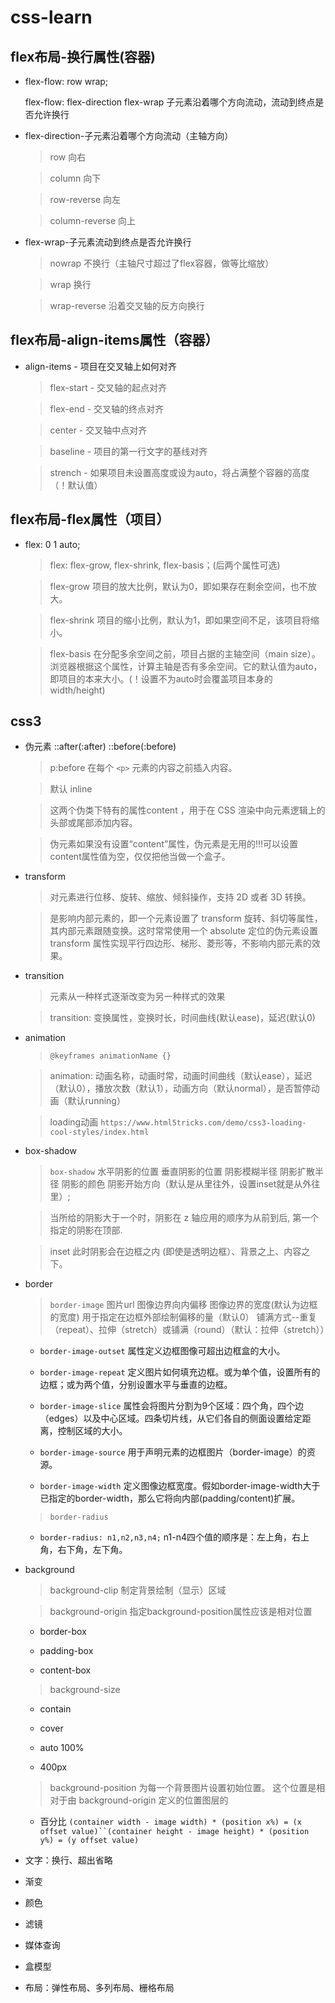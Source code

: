 # css-learn

## flex布局-换行属性(容器)

* flex-flow: row wrap;

  flex-flow: flex-direction flex-wrap 子元素沿着哪个方向流动，流动到终点是否允许换行

* flex-direction-子元素沿着哪个方向流动（主轴方向）

    > row 向右

    > column 向下

    > row-reverse 向左

    > column-reverse 向上
    
* flex-wrap-子元素流动到终点是否允许换行

    > nowrap 不换行（主轴尺寸超过了flex容器，做等比缩放）
    
    > wrap 换行
    
    > wrap-reverse 沿着交叉轴的反方向换行

## flex布局-align-items属性（容器）

 * align-items - 项目在交叉轴上如何对齐

    > flex-start - 交叉轴的起点对齐

    > flex-end - 交叉轴的终点对齐

    > center - 交叉轴中点对齐

    > baseline - 项目的第一行文字的基线对齐

    > strench - 如果项目未设置高度或设为auto，将占满整个容器的高度（！默认值）

## flex布局-flex属性（项目）

  * flex: 0 1 auto;

    > flex: flex-grow, flex-shrink, flex-basis；(后两个属性可选)

    > flex-grow 项目的放大比例，默认为0，即如果存在剩余空间，也不放大。

    > flex-shrink 项目的缩小比例，默认为1，即如果空间不足，该项目将缩小。

    > flex-basis 在分配多余空间之前，项目占据的主轴空间（main size）。浏览器根据这个属性，计算主轴是否有多余空间。它的默认值为auto，即项目的本来大小。(！设置不为auto时会覆盖项目本身的width/height)

## css3

  * 伪元素 ::after(:after) ::before(:before)

    > p:before 在每个 `<p>` 元素的内容之前插入内容。

    > 默认 inline

    > 这两个伪类下特有的属性content ，用于在 CSS 渲染中向元素逻辑上的头部或尾部添加内容。

    > 伪元素如果没有设置“content”属性，伪元素是无用的!!!可以设置content属性值为空，仅仅把他当做一个盒子。

  * transform

    > 对元素进行位移、旋转、缩放、倾斜操作，支持 2D 或者 3D 转换。

    > 是影响内部元素的，即一个元素设置了 transform 旋转、斜切等属性，其内部元素跟随变换。这时常常使用一个 absolute 定位的伪元素设置 transform 属性实现平行四边形、梯形、菱形等，不影响内部元素的效果。

  * transition

    > 元素从一种样式逐渐改变为另一种样式的效果

    > transition: 变换属性，变换时长，时间曲线(默认ease)，延迟(默认0)

  * animation

    > `@keyframes animationName {}`

    > animation: 动画名称，动画时常，动画时间曲线（默认ease），延迟（默认0），播放次数（默认1），动画方向（默认normal），是否暂停动画（默认running）

    > loading动画 `https://www.html5tricks.com/demo/css3-loading-cool-styles/index.html`

  * box-shadow

    > `box-shadow` 水平阴影的位置 垂直阴影的位置 阴影模糊半径 阴影扩散半径 阴影的颜色 阴影开始方向（默认是从里往外，设置inset就是从外往里）;

    > 当所给的阴影大于一个时，阴影在 z 轴应用的顺序为从前到后, 第一个指定的阴影在顶部.

    > inset 此时阴影会在边框之内 (即使是透明边框）、背景之上、内容之下。

  * border

    > `border-image` 图片url 图像边界向内偏移 图像边界的宽度(默认为边框的宽度) 用于指定在边框外部绘制偏移的量（默认0） 铺满方式--重复（repeat）、拉伸（stretch）或铺满（round）（默认：拉伸（stretch））

      * `border-image-outset` 属性定义边框图像可超出边框盒的大小。

      * `border-image-repeat` 定义图片如何填充边框。或为单个值，设置所有的边框；或为两个值，分别设置水平与垂直的边框。

      * `border-image-slice` 属性会将图片分割为9个区域：四个角，四个边（edges）以及中心区域。四条切片线，从它们各自的侧面设置给定距离，控制区域的大小。

      * `border-image-source` 用于声明元素的边框图片（border-image）的资源。

      * `border-image-width` 定义图像边框宽度。假如border-image-width大于已指定的border-width，那么它将向内部(padding/content)扩展。

    > `border-radius`

      * `border-radius: n1,n2,n3,n4;` n1-n4四个值的顺序是：左上角，右上角，右下角，左下角。

  * background

    > background-clip 制定背景绘制（显示）区域

    > background-origin 指定background-position属性应该是相对位置

      * border-box

      * padding-box

      * content-box

    > background-size

      * contain

      * cover 

      * auto 100%

      * 400px 
    
    > background-position 为每一个背景图片设置初始位置。 这个位置是相对于由 background-origin 定义的位置图层的

      * 百分比 `(container width - image width) * (position x%) = (x offset value)``(container height - image height) * (position y%) = (y offset value)`

  * 文字：换行、超出省略

  * 渐变
  * 颜色
  * 滤镜

  * 媒体查询
  * 盒模型

  * 布局：弹性布局、多列布局、栅格布局